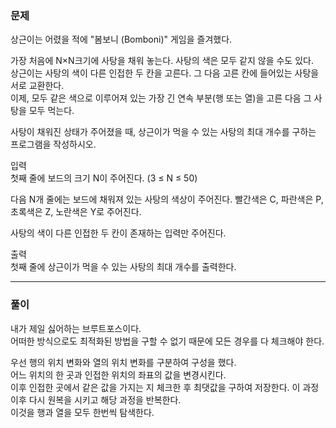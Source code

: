 ### 문제
상근이는 어렸을 적에 "봄보니 (Bomboni)" 게임을 즐겨했다.   

가장 처음에 N×N크기에 사탕을 채워 놓는다. 사탕의 색은 모두 같지 않을 수도 있다.   
상근이는 사탕의 색이 다른 인접한 두 칸을 고른다. 그 다음 고른 칸에 들어있는 사탕을 서로 교환한다.    
이제, 모두 같은 색으로 이루어져 있는 가장 긴 연속 부분(행 또는 열)을 고른 다음 그 사탕을 모두 먹는다.   

사탕이 채워진 상태가 주어졌을 때, 상근이가 먹을 수 있는 사탕의 최대 개수를 구하는 프로그램을 작성하시오.   

입력   
첫째 줄에 보드의 크기 N이 주어진다. (3 ≤ N ≤ 50)   

다음 N개 줄에는 보드에 채워져 있는 사탕의 색상이 주어진다. 빨간색은 C, 파란색은 P, 초록색은 Z, 노란색은 Y로 주어진다.   

사탕의 색이 다른 인접한 두 칸이 존재하는 입력만 주어진다.

출력   
첫째 줄에 상근이가 먹을 수 있는 사탕의 최대 개수를 출력한다.

---
### 풀이

내가 제일 싫어하는 브루트포스이다.   
어떠한 방식으로도 최적화된 방법을 구할 수 없기 때문에 모든 경우를 다 체크해야 한다.

우선 행의 위치 변화와 열의 위치 변화를 구분하여 구성을 했다.    
어느 위치의 한 곳과 인접한 위치의 좌표의 값을 변경시킨다.    
이후 인접한 곳에서 같은 값을 가지는 지 체크한 후 최댓값을 구하여 저장한다.
이 과정이후 다시 원복을 시키고 해당 과정을 반복한다.   
이것을 행과 열을 모두 한번씩 탐색한다.   
